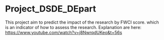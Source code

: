 # Project_DSDE_DEpart
This project aim to predict the impact of the research by FWCI score. which is an indicator of how to assess the research.
Explanation are here: https://www.youtube.com/watch?v=j8NwrqdUKeo&t=56s
